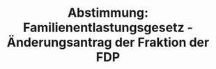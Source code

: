 ---
abstimmung:
  abstimmung: 1
  bundestagssitzung: 75
  legislaturperiode: 19
categories:
- Todo
data:
- title: Abstimmungsergebnis 20190118_1-data.pdf
  url: /res/2021-btw/abstimmungsergebnisse/20190118_1-data.pdf
- title: Abstimmungsergebnis 20190118_1_xls-data.xls
  url: /res/2021-btw/abstimmungsergebnisse/20190118_1_xls-data.xls
- title: Abstimmungsergebnis 20190118_1_xls-datacsv
  url: /res/2021-btw/abstimmungsergebnisse/csv/20190118_1_xls-datacsv
ergebnis:
  afd:
    enthaltung: 0
    gesamt: 91
    ja: 80
    nein: 0
    nichtabgegeben: 11
    ungueltig: 0
  bü90/gr:
    enthaltung: 0
    gesamt: 67
    ja: 0
    nein: 65
    nichtabgegeben: 2
    ungueltig: 0
  cdu/csu:
    enthaltung: 0
    gesamt: 246
    ja: 230
    nein: 0
    nichtabgegeben: 16
    ungueltig: 0
  die linke.:
    enthaltung: 0
    gesamt: 69
    ja: 0
    nein: 61
    nichtabgegeben: 8
    ungueltig: 0
  fdp:
    enthaltung: 0
    gesamt: 80
    ja: 72
    nein: 0
    nichtabgegeben: 8
    ungueltig: 0
  file: 20190118_1_xls-data.xls
  fraktionslos:
    enthaltung: 0
    gesamt: 4
    ja: 1
    nein: 1
    nichtabgegeben: 2
    ungueltig: 0
  spd:
    enthaltung: 4
    gesamt: 152
    ja: 126
    nein: 11
    nichtabgegeben: 11
    ungueltig: 0
layout: abstimmung
links:
- title: Link zu bundestag.de
  url: https://www.bundestag.de/parlament/plenum/abstimmung/abstimmung?id=552
preview: 'Deutscher Bundestag


  75. Sitzung des Deutschen Bundestages

  am Freitag, 18. Januar 2019


  Endgültiges Ergebnis der Namentlichen Abstimmung Nr. 1


  Gesetzentwurf der Bundesregierung

  Entwurf eines Gesetzes zur Einstufung Georgiens, der Demokratischen Volksrepublik

  Algerien, des Königreichs Marokko und der Tunesischen Republik als sichere

  Herkunftsstaaten

  - Drucksachen 19/5314 und 19/6538 -'
tags:
- Todo
title: 'Abstimmung: Familienentlastungsgesetz - Änderungsantrag der Fraktion der FDP'
---